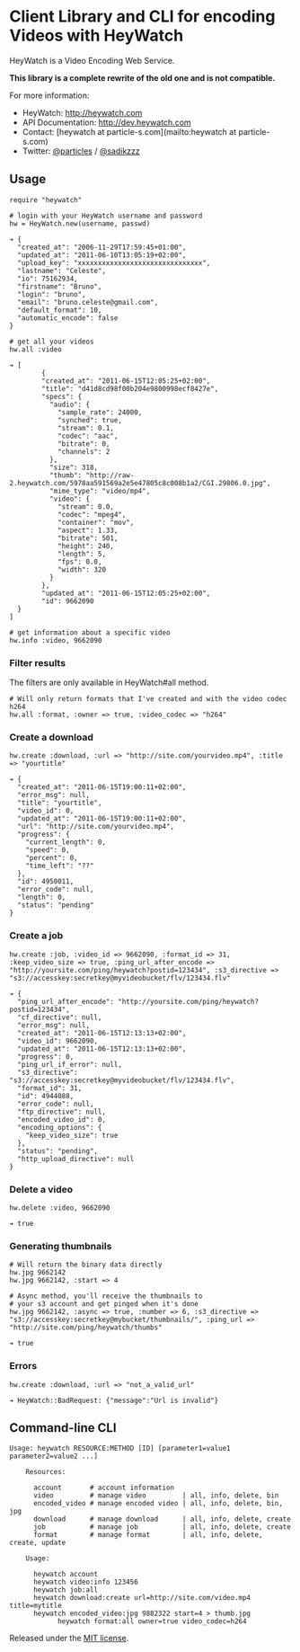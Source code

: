 # Client Library and CLI for encoding Videos with HeyWatch #

HeyWatch is a Video Encoding Web Service.

**This library is a complete rewrite of the old one and is not compatible.**

For more information:

* HeyWatch: http://heywatch.com 
* API Documentation: http://dev.heywatch.com
* Contact: [heywatch at particle-s.com](mailto:heywatch at particle-s.com)
* Twitter: [@particles](http://twitter.com/particles) / [@sadikzzz](http://twitter.com/sadikzzz)

## Usage ##

	require "heywatch"
	
	# login with your HeyWatch username and password
	hw = HeyWatch.new(username, passwd)
	
	➔ {
	  "created_at": "2006-11-29T17:59:45+01:00",
	  "updated_at": "2011-06-10T13:05:19+02:00",
	  "upload_key": "xxxxxxxxxxxxxxxxxxxxxxxxxxxxxxx",
	  "lastname": "Celeste",
	  "io": 75162934,
	  "firstname": "Bruno",
	  "login": "bruno",
	  "email": "bruno.celeste@gmail.com",
	  "default_format": 10,
	  "automatic_encode": false
	}
	
	# get all your videos
	hw.all :video
	
	➔ [
			{
	    	"created_at": "2011-06-15T12:05:25+02:00",
		    "title": "d41d8cd98f00b204e9800998ecf8427e",
		    "specs": {
		      "audio": {
		        "sample_rate": 24000,
		        "synched": true,
		        "stream": 0.1,
		        "codec": "aac",
		        "bitrate": 0,
		        "channels": 2
		      },
		      "size": 318,
		      "thumb": "http://raw-2.heywatch.com/5978aa591569a2e5e47805c8c008b1a2/CGI.29806.0.jpg",
		      "mime_type": "video/mp4",
		      "video": {
		        "stream": 0.0,
		        "codec": "mpeg4",
		        "container": "mov",
		        "aspect": 1.33,
		        "bitrate": 501,
		        "height": 240,
		        "length": 5,
		        "fps": 0.0,
		        "width": 320
		      }
		    },
		    "updated_at": "2011-06-15T12:05:25+02:00",
		    "id": 9662090
	  }
	]
	
	# get information about a specific video
	hw.info :video, 9662090

### Filter results ###

The filters are only available in HeyWatch#all method.

	# Will only return formats that I've created and with the video codec h264
	hw.all :format, :owner => true, :video_codec => "h264"
	
### Create a download ###

	hw.create :download, :url => "http://site.com/yourvideo.mp4", :title => "yourtitle"

	➔ {
	  "created_at": "2011-06-15T19:00:11+02:00",
	  "error_msg": null,
	  "title": "yourtitle",
	  "video_id": 0,
	  "updated_at": "2011-06-15T19:00:11+02:00",
	  "url": "http://site.com/yourvideo.mp4",
	  "progress": {
	    "current_length": 0,
	    "speed": 0,
	    "percent": 0,
	    "time_left": "??"
	  },
	  "id": 4950011,
	  "error_code": null,
	  "length": 0,
	  "status": "pending"
	}

### Create a job ###
	
	hw.create :job, :video_id => 9662090, :format_id => 31, :keep_video_size => true, :ping_url_after_encode => "http://yoursite.com/ping/heywatch?postid=123434", :s3_directive => "s3://accesskey:secretkey@myvideobucket/flv/123434.flv"
	
	➔ {
	  "ping_url_after_encode": "http://yoursite.com/ping/heywatch?postid=123434",
	  "cf_directive": null,
	  "error_msg": null,
	  "created_at": "2011-06-15T12:13:13+02:00",
	  "video_id": 9662090,
	  "updated_at": "2011-06-15T12:13:13+02:00",
	  "progress": 0,
	  "ping_url_if_error": null,
	  "s3_directive": "s3://accesskey:secretkey@myvideobucket/flv/123434.flv",
	  "format_id": 31,
	  "id": 4944088,
	  "error_code": null,
	  "ftp_directive": null,
	  "encoded_video_id": 0,
	  "encoding_options": {
	    "keep_video_size": true
	  },
	  "status": "pending",
	  "http_upload_directive": null
	}
	
### Delete a video ###

	hw.delete :video, 9662090
	
	➔ true
	
### Generating thumbnails ###

	# Will return the binary data directly
	hw.jpg 9662142
	hw.jpg 9662142, :start => 4
	
	# Async method, you'll receive the thumbnails to 
	# your s3 account and get pinged when it's done
	hw.jpg 9662142, :async => true, :number => 6, :s3_directive => "s3://accesskey:secretkey@mybucket/thumbnails/", :ping_url => "http://site.com/ping/heywatch/thumbs"
	
	➔ true

### Errors ###

	hw.create :download, :url => "not_a_valid_url"
	
	➔ HeyWatch::BadRequest: {"message":"Url is invalid"}

## Command-line CLI ##

	Usage: heywatch RESOURCE:METHOD [ID] [parameter1=value1 parameter2=value2 ...]

	    Resources:

	      account       # account information
	      video         # manage video         | all, info, delete, bin            
	      encoded_video # manage encoded video | all, info, delete, bin, jpg       
	      download      # manage download      | all, info, delete, create         
	      job           # manage job           | all, info, delete, create         
	      format        # manage format        | all, info, delete, create, update 
    
	    Usage:
    
	      heywatch account
	      heywatch video:info 123456
	      heywatch job:all
	      heywatch download:create url=http://site.com/video.mp4 title=mytitle
	      heywatch encoded_video:jpg 9882322 start=4 > thumb.jpg
				heywatch format:all owner=true video_codec=h264


Released under the [MIT license](http://www.opensource.org/licenses/mit-license.php).